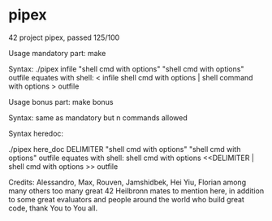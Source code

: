 # pipex
42 project pipex, passed 125/100

Usage mandatory part:
make

Syntax:
./pipex infile "shell cmd with options" "shell cmd with options" outfile
equates with shell:
< infile shell cmd with options | shell command with options > outfile

Usage bonus part:
make bonus

Syntax:
same as mandatory but n commands allowed

Syntax heredoc:

./pipex here_doc DELIMITER "shell cmd with options" "shell cmd with options" outfile
equates with shell:
shell cmd with options <<DELIMITER | shell cmd with options >> outfile

Credits:
Alessandro, Max, Rouven, Jamshidbek, Hei Yiu, Florian among many others too many great 42 Heilbronn mates to mention here, in addition to some great evaluators and people around the world who build great code, thank You to You all.
